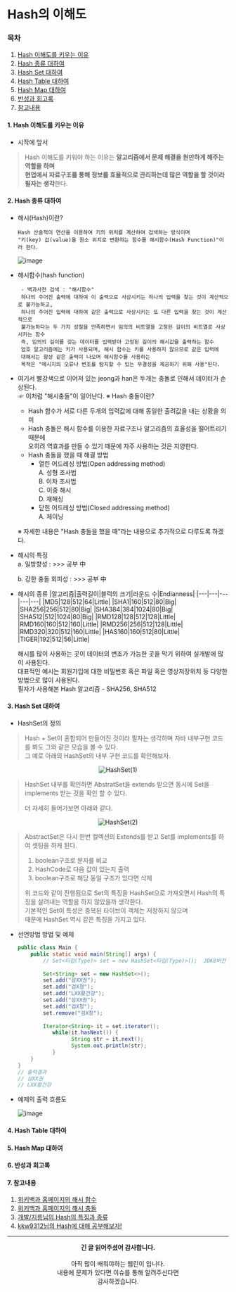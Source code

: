 # Hash의 이해도
### 목차
 1. [Hash 이해도를 키우는 이유](https://github.com/hongcoding94/Daily-Coding-Test-java/blob/main/%EC%95%8C%EA%B3%A0%EB%A6%AC%EC%A6%98%20%ED%9A%8C%EA%B3%A0%EB%A1%9D/Hash%EC%9D%98%20%EC%9D%B4%ED%95%B4%EB%8F%84.md#1-hash-%EC%9D%B4%ED%95%B4%EB%8F%84%EB%A5%BC-%ED%82%A4%EC%9A%B0%EB%8A%94-%EC%9D%B4%EC%9C%A0)
 2. [Hash 종류 대하여](https://github.com/hongcoding94/Daily-Coding-Test-java/blob/main/%EC%95%8C%EA%B3%A0%EB%A6%AC%EC%A6%98%20%ED%9A%8C%EA%B3%A0%EB%A1%9D/Hash%EC%9D%98%20%EC%9D%B4%ED%95%B4%EB%8F%84.md#2-hash-%EC%A2%85%EB%A5%98-%EB%8C%80%ED%95%98%EC%97%AC)
 3. [Hash Set 대하여](https://github.com/hongcoding94/Daily-Coding-Test-java/blob/main/%EC%95%8C%EA%B3%A0%EB%A6%AC%EC%A6%98%20%ED%9A%8C%EA%B3%A0%EB%A1%9D/Hash%EC%9D%98%20%EC%9D%B4%ED%95%B4%EB%8F%84.md#2-hash-%EC%A2%85%EB%A5%98-%EB%8C%80%ED%95%98%EC%97%AC)
 4. [Hash Table 대하여](https://github.com/hongcoding94/Daily-Coding-Test-java/blob/main/%EC%95%8C%EA%B3%A0%EB%A6%AC%EC%A6%98%20%ED%9A%8C%EA%B3%A0%EB%A1%9D/Hash%EC%9D%98%20%EC%9D%B4%ED%95%B4%EB%8F%84.md#2-hash-%EC%A2%85%EB%A5%98-%EB%8C%80%ED%95%98%EC%97%AC)
 5. [Hash Map 대하여](https://github.com/hongcoding94/Daily-Coding-Test-java/blob/main/%EC%95%8C%EA%B3%A0%EB%A6%AC%EC%A6%98%20%ED%9A%8C%EA%B3%A0%EB%A1%9D/Hash%EC%9D%98%20%EC%9D%B4%ED%95%B4%EB%8F%84.md#2-hash-%EC%A2%85%EB%A5%98-%EB%8C%80%ED%95%98%EC%97%AC)
 6. [반성과 회고록](https://github.com/hongcoding94/Daily-Coding-Test-java/blob/main/%EC%95%8C%EA%B3%A0%EB%A6%AC%EC%A6%98%20%ED%9A%8C%EA%B3%A0%EB%A1%9D/Hash%EC%9D%98%20%EC%9D%B4%ED%95%B4%EB%8F%84.md#2-hash-%EC%A2%85%EB%A5%98-%EB%8C%80%ED%95%98%EC%97%AC)
 7. [참고내용](https://github.com/hongcoding94/Daily-Coding-Test-java/blob/main/%EC%95%8C%EA%B3%A0%EB%A6%AC%EC%A6%98%20%ED%9A%8C%EA%B3%A0%EB%A1%9D/Hash%EC%9D%98%20%EC%9D%B4%ED%95%B4%EB%8F%84.md#2-hash-%EC%A2%85%EB%A5%98-%EB%8C%80%ED%95%98%EC%97%AC)

#### 1. Hash 이해도를 키우는 이유

 - 시작에 앞서
 > Hash 이해도를 키워야 하는 이유는 <b>알고리즘에서 문제 해결을 원만하게 해주는 역할을 하며<br/>
 > 현업에서 자료구조를 통해 정보를 효율적으로 관리하는데 많은 역할을 할 것이라 필자는 생각</b>한다.
#### 2. Hash 종류 대하여

 - 해시(Hash)이란?
   ```text
   Hash 산술적이 연산을 이용하여 키의 위치를 계산하여 검색하는 방식이며
   "키(key) 값(value)을 원소 위치로 변환하는 함수를 해시함수(Hash Function)"이라 한다.
   ```
 
   ![image](https://user-images.githubusercontent.com/66407386/180723497-f59d43b6-eb74-4fdc-9960-5b9976aac80d.png)

 - 해시함수(hash function)
   ```text
    - 백과사전 검색 : "해시함수"
    하나의 주어진 출력에 대하여 이 출력으로 사상시키는 하나의 입력을 찾는 것이 계산적으로 불가능하고,
    하나의 주어진 입력에 대하여 같은 출력으로 사상시키는 또 다른 입력을 찾는 것이 계산적으로
    불가능하다는 두 가지 성질을 만족하면서 임의의 비트열을 고정된 길이의 비트열로 사상시키는 함수
    즉, 임의의 길이를 갖는 데이터를 입력받아 고정된 길이의 해시값을 출력하는 함수
    암호 알고리즘에는 키가 사용되며, 해시 함수는 키를 사용하지 않으므로 같은 입력에 
    대해서는 항상 같은 출력이 나오며 해시함수를 사용하는 
    목적은 "메시지의 오류나 변조를 탐지할 수 있는 무결성을 제공하기 위해 사용"된다.
   ```

 - 여기서 빨강색으로 이어저 있는 jeong과 han은 두개는 충돌로 인해서 데이터가 손상된다.<br/>
  ☞ 이처럼 "해시충돌"이 일어난다.
   ※ Hash 충돌이란?<br/>
      - Hash 함수가 서로 다른 두개의 입력값에 대해 동일한 출려값을 내는 상황을 의미
      - Hash 충돌은 해시 함수를 이용한 자료구조나 알고리즘의 효율성을 떨어트리기 때문에<br/>
      오히려 역효과를 만들 수 있기 때문에 자주 사용하는 것은 지양한다.
      - Hash 충돌을 했을 때 해결 방법 
        - 열린 어드레싱 방법(Open addressing method)<br/>
            A. 성형 조사법<br/>
            B. 이차 조사법<br/>
            C. 이중 해시<br/>
            D. 재해싱<br/>
        - 닫힌 어드레싱 방법(Closed addressing method)<br/>
            A. 체이닝<br/>

    ※ 자세한 내용은 "Hash 충돌을 했을 때"라는  내용으로 추가적으로 다루도록 하겠다.

 - 해시의 특징<br/>
   a. 일방향성 : >>> 공부 中 <br/>
   
   b. 강한 충돌 회피성 : >>> 공부 中 <br/>

 - 해시의 종류
   |알고리즘|출력길이|블럭의 크기|라운드 수|Endianness|
   |---|---|---|---|---|
   |MD5|128|512|64|Little|
   |SHA1|160|512|80|Big|
   |SHA256|256|512|80|Big|
   |SHA384|384|1024|80|Big|
   |SHA512|512|1024|80|Big|
   |RMD128|128|512|128|Little|
   |RMD160|160|512|160|Little|
   |RMD256|256|512|128|Little|
   |RMD320|320|512|160|Little|
   |HAS160|160|512|80|Little|
   |TIGER|192|512|56|Little|
   
   해시를 많이 사용하는 곳이 데이터의 변조가 가능한 곳을 막기 위하여 실개발에 많이 사용된다.<br/>
   대표적인 예시는 회원가입에 대한 비밀번호 혹은 파일 혹은 영상저장위치 등 다양한 방법으로 많이 사용된다.<br/>
   필자가 사용해본 Hash 알고리즘 - SHA256, SHA512
  
#### 3. Hash Set 대하여

   - HashSet의 정의
   > Hash + Set이 혼합되어 만들어진 것이라 필자는 생각하며 자바 내부구현 코드를 봐도 그와 같은 모습을 볼 수 있다.<br/>
   > 그 예로 아래의 HashSet의 내부 구현 코드를 확인해보자.

<div align="center">   
 
   ![HashSet(1)](https://user-images.githubusercontent.com/66407386/181668628-cc46e7d8-c187-4a72-aa96-8c892d824f0f.png)
 
</div>

   > HashSet 내부를 확인하면 AbstratSet<E>을 extends 받으면 동시에 Set을 implements 받는 것을 확인 할 수 있다.<br/>
   > 
   > 더 자세히 들어가보면 아래와 같다.
 
<div align="center">   
 
 ![HashSet(2)](https://user-images.githubusercontent.com/66407386/181668651-db4811cd-a626-4d92-b7ae-a347109a5097.png)
 
</div> 
 
   > AbstractSet은 다시 한번 컬렉션의 Extends를 받고 Set를 implements를 하여 셋팅을 하게 된다.<br/>
   > 1. boolean구조로 문자를 비교<br/>
   > 2. HashCode로 다음 값이 있는지 출력<br/>
   > 3. boolean구조로 해당 동일 구조가 있다면 삭제<br/>
   > 
   > 위 코드와 같이 진행됨으로 Set의 특징을 HashSet으로 가져오면서 Hash의 특징을 살려내는 역할을 하지 않았을까 생각한다.<br/>
   > 기본적인 Set이 특성은 중복된 타이브이 객체는 저장하지 않으며<br/>
   > 때문에 HashSet 역시 같은 특징을 가지고 있다.    
   
- 선언방법 방법 및 예제
    ```java
    public class Main {
        public static void main(String[] args) {
            // Set<타입(Type)> set = new HashSet<타입(Type)>();  JDK8버전 이후 부터 "new HashSet<>();"으로 지정하더라도 타입이 자동으로 입력된다.
            
            Set<String> set = new HashSet<>();
            set.add("삼XX권");
            set.add("검X청");
            set.add("LXX활건강");
            set.add("삼XX권");
            set.add("검X청");
            set.remove("검X청");
            
            Iterator<String> it = set.iterator();
    	       while(it.hasNext()) {
    		         String str = it.next();
    		         System.out.println(str);
    	       }
        }
    }
    // 출력결과 
    // 삼XX권 
    // LXX활건강
    ```
 - 예제의 출력 흐름도

   ![image](https://user-images.githubusercontent.com/66407386/181683699-c23697cd-05c1-4f8d-9725-2e8077f5c00a.png)




#### 4. Hash Table 대하여



#### 5. Hash Map 대하여



#### 6. 반성과 회고록



#### 7. 참고내용
 1. [위키백과 홈페이지의 해시 함수](https://ko.wikipedia.org/wiki/%ED%95%B4%EC%8B%9C_%ED%95%A8%EC%88%98)
 2. [위키백과 홈페이지의 해시 충돌](https://ko.wikipedia.org/wiki/%ED%95%B4%EC%8B%9C_%EC%B6%A9%EB%8F%8C)
 3. [개발/지름님의 Hash의 특징과 종류](https://tertis.tistory.com/entry/HASH%EC%9D%98-%ED%8A%B9%EC%A7%95%EA%B3%BC-%EC%A2%85%EB%A5%98)
 4. [kkw9312님의 Hash에 대해 공부해보자!](https://velog.io/@kkw9312/javaHash)
---
<div align="center">
  <b>긴 글 읽어주셨어 감사합니다.</b><br/><br/>
  아직 많이 배워야하는 웹린이 입니다.<br/>
  내용에 문제가 있다면 이슈를 통해 알려주신다면 <br>
  감사하겠습니다.
 </div>
